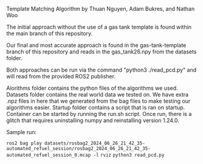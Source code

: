 Template Matching Algorithm by Thuan Nguyen, Adam Bukres, and Nathan Woo

The initial approach without the use of a gas tank template is found within the main branch of this repository.

Our final and most accurate approach is found in the gas-tank-template branch of this repository and reads in the gas_tank26.npy from the datasets folder.

Both approaches can be run via the command "python3 ./read_pcd.py" and will read from the provided ROS2 publisher.

Alorithms folder contains the python files of the algorithms we used. 
Datasets folder contains the real world data we tested on. We have extra .npz files in here that we generated from the bag files to make testing our algorithms easier. 
Startup folder contains a script that is ran on startup.
Container can be started by running the run.sh script. Once run, there is a glitch that requires uninstalling numpy and reinstalling version 1.24.0.

Sample run: 

`ros2 bag play datasets/rosbag2_2024_06_26_21_42_35-automated_refuel_session/rosbag2_2024_06_26_21_42_35-automated_refuel_session_0.mcap -l`
`rviz`
`python3 read_pcd.py`